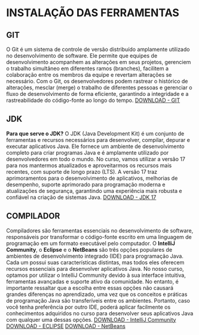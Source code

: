 # INSTALAÇÃO DAS FERRAMENTAS
## GIT
O Git é um sistema de controle de versão distribuído amplamente utilizado no desenvolvimento de software. Ele permite que equipes de desenvolvimento acompanhem as alterações em seus projetos, gerenciem o trabalho simultâneo em diferentes ramos (branches), facilitem a colaboração entre os membros da equipe e revertam alterações se necessário. Com o Git, os desenvolvedores podem rastrear o histórico de alterações, mesclar (merge) o trabalho de diferentes pessoas e gerenciar o fluxo de desenvolvimento de forma eficiente, garantindo a integridade e a rastreabilidade do código-fonte ao longo do tempo.
[DOWNLOAD - GIT](https://git-scm.com/downloads)
## JDK
**Para que serve o JDK?** O JDK (Java Development Kit) é um conjunto de ferramentas e recursos necessários para desenvolver, compilar, depurar e executar aplicativos Java. Ele fornece um ambiente de desenvolvimento completo para criar programas Java e é amplamente utilizado por desenvolvedores em todo o mundo.
No curso, vamos utilizar a versão 17 para nos mantermos atualizados e aproveitarmos os recursos mais recentes, com suporte de longo prazo (LTS). A versão 17 traz aprimoramentos para o desenvolvimento de aplicativos, melhorias de desempenho, suporte aprimorado para programação moderna e atualizações de segurança, garantindo uma experiência mais robusta e confiável na criação de sistemas Java.
[DOWNLOAD - JDK 17](https://www.oracle.com/java/technologies/javase/jdk17-archive-downloads.html)

## COMPILADOR
Compiladores são ferramentas essenciais no desenvolvimento de software, responsáveis por transformar o código-fonte escrito em uma linguagem de programação em um formato executável pelo computador. 
O **IntelliJ Community**, o **Eclipse** e o **NetBeans** são três opções populares de ambientes de desenvolvimento integrado (IDE) para programação Java. Cada um possui suas características distintas, mas todos eles oferecem recursos essenciais para desenvolver aplicativos Java. No nosso curso, optamos por utilizar o IntelliJ Community devido à sua interface intuitiva, ferramentas avançadas e suporte ativo da comunidade. No entanto, é importante ressaltar que a escolha entre essas opções não causará grandes diferenças no aprendizado, uma vez que os conceitos e práticas de programação Java são transferíveis entre os ambientes. Portanto, caso você tenha preferência por outro IDE, poderá aplicar facilmente os conhecimentos adquiridos no curso para desenvolver seus aplicativos Java com qualquer uma dessas opções.
[DOWNLOAD - IntelliJ Community](https://www.jetbrains.com/pt-br/idea/download/download-thanks.html?platform=windows&code=IIC)
[DOWNLOAD - ECLIPSE](https://www.eclipse.org/downloads/packages/installer)
[DOWNLOAD - NetBeans](https://netbeans.apache.org/download/index.html)